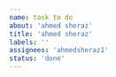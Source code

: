 ```yaml
---
name: task to do
about: 'ahmed sheraz'
title: 'ahmed sheraz'
labels: ''
assignees: 'ahmedsheraz1'
status: 'done'
---
```



